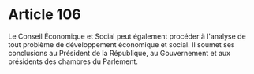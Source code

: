 # Article 106

Le Conseil Économique et Social peut également procéder à l'analyse de tout problème de développement économique et social. Il soumet ses conclusions au Président de la République, au Gouvernement et aux présidents des chambres du Parlement.